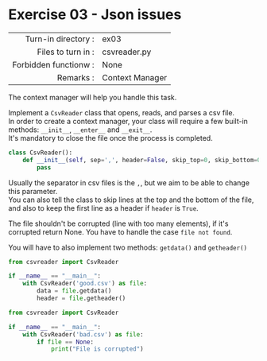 # Exercise 03 - Json issues

|                         |                    |
| -----------------------:| ------------------ |
|   Turn-in directory :   |  ex03              |
|   Files to turn in :    |  csvreader.py      |
|   Forbidden functionw : |  None              |
|   Remarks :             |  Context Manager   |

The context manager will help you handle this task.

Implement a `CsvReader` class that opens, reads, and parses a csv file.  
In order to create a context manager, your class will require a few built-in methods: `__init__`, `__enter__` and `__exit__`.  
It's mandatory to close the file once the process is completed.

```py
class CsvReader():
    def __init__(self, sep=',', header=False, skip_top=0, skip_bottom=0):
        pass
```

Usually the separator in csv files is the `,`, but we aim to be able to change this parameter.  
You can also tell the class to skip lines at the top and the bottom of the file, and also to keep the first line as a header if `header` is `True`.

The file shouldn't be corrupted (line with too many elements), if it's corrupted return None.
You have to handle the case `file not found`.

You will have to also implement two methods: `getdata()` and `getheader()`

```py
from csvreader import CsvReader

if __name__ == "__main__":
    with CsvReader('good.csv') as file:
        data = file.getdata()
        header = file.getheader()
```

```py
from csvreader import CsvReader

if __name__ == "__main__":
    with CsvReader('bad.csv') as file:
        if file == None:
            print("File is corrupted")
```

